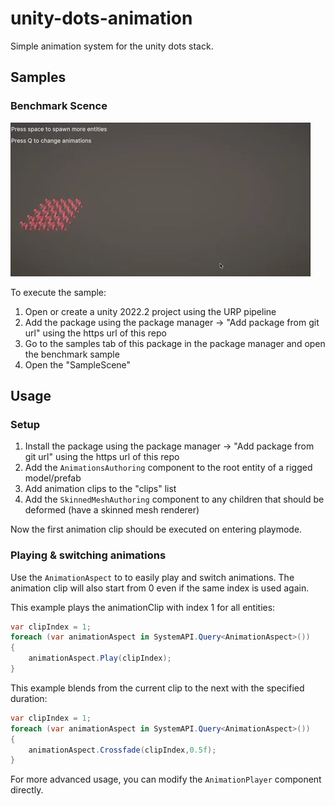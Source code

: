 # unity-dots-animation
Simple animation system for the unity dots stack.

## Samples

### Benchmark Scence
![Sample Gif](Samples~/sample.gif)

To execute the sample:

1. Open or create a unity 2022.2 project using the URP pipeline
2. Add the package using the package manager -> "Add package from git url" using the https url of this repo
3. Go to the samples tab of this package in the package manager and open the benchmark sample
4. Open the "SampleScene"

## Usage

### Setup
1. Install the package using the package manager -> "Add package from git url" using the https url of this repo
2. Add the `AnimationsAuthoring` component to the root entity of a rigged model/prefab
3. Add animation clips to the "clips" list
4. Add the `SkinnedMeshAuthoring` component to any children that should be deformed (have a skinned mesh renderer)

Now the first animation clip should be executed on entering playmode.

### Playing & switching animations

Use the `AnimationAspect` to to easily play and switch animations.
The animation clip will also start from 0 even if the same index is used again.

This example plays the animationClip with index 1 for all entities:
```csharp
var clipIndex = 1;
foreach (var animationAspect in SystemAPI.Query<AnimationAspect>())
{
    animationAspect.Play(clipIndex);
}
```

This example blends from the current clip to the next with the specified duration:
```csharp
var clipIndex = 1;
foreach (var animationAspect in SystemAPI.Query<AnimationAspect>())
{
    animationAspect.Crossfade(clipIndex,0.5f);
}
```

For more advanced usage, you can modify the `AnimationPlayer` component directly.
